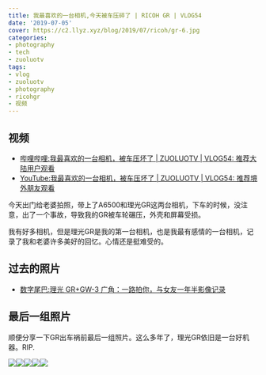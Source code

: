 ```yaml
---
title: 我最喜欢的一台相机,今天被车压碎了 | RICOH GR | VLOG54
date: '2019-07-05'
cover: https://c2.llyz.xyz/blog/2019/07/ricoh/gr-6.jpg
categories:
- photography
- tech
- zuoluotv
tags:
- vlog
- zuoluotv
- photography
- ricohgr
- 视频
---
```


## 视频

- [哔哩哔哩:我最喜欢的一台相机，被车压坏了 | ZUOLUOTV | VLOG54: 推荐大陆用户观看](https://zuoluo.tv/vlog-54)
- [YouTube:我最喜欢的一台相机，被车压坏了 | ZUOLUOTV | VLOG54: 推荐境外朋友观看](https://www.youtube.com/watch?v=uq7kaxSTcbs)

今天出门给老婆拍照，带上了A6500和理光GR这两台相机，下车的时候，没注意，出了一个事故，导致我的GR被车轮碾压，外壳和屏幕受损。

我有好多相机，但是理光GR是我的第一台相机，也是我最有感情的一台相机，记录了我和老婆许多美好的回忆。心情还是挺难受的。

## **过去的照片**

- [数字尾巴:理光 GR+GW-3 广角：一路拍你，与女友一年半影像记录](https://bbs.dgtle.com/thread-346462-1-1.html)

## 最后一组照片

顺便分享一下GR出车祸前最后一组照片。这么多年了，理光GR依旧是一台好机器。RIP.

![](https://c2.llyz.xyz/blog/2019/07/ricoh/gr-1.jpg)![](https://c2.llyz.xyz/blog/2019/07/ricoh/gr-2.jpg)![](https://c2.llyz.xyz/blog/2019/07/ricoh/gr-3.jpg)![](https://c2.llyz.xyz/blog/2019/07/ricoh/gr-8.jpg)![](https://c2.llyz.xyz/blog/2019/07/ricoh/gr-6.jpg)
